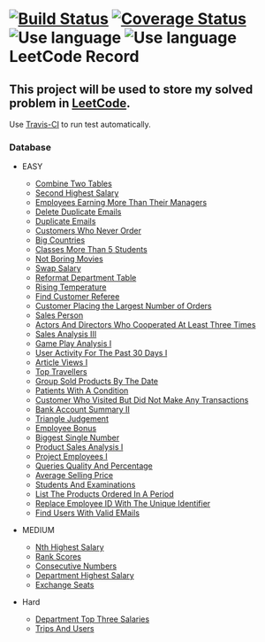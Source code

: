 [![Build Status](https://travis-ci.org/liuliuOD/LeetCode.svg?branch=master)](https://travis-ci.org/liuliuOD/LeetCode) [![Coverage Status](https://coveralls.io/repos/github/liuliuOD/LeetCode/badge.svg?branch=master)](https://coveralls.io/github/liuliuOD/LeetCode?branch=master)  
![Use language](https://img.shields.io/badge/language-PHP-%238a93bc) ![Use language](https://img.shields.io/badge/language-MySQL-%23e89533)  
LeetCode Record
===
This project will be used to store my solved problem in [LeetCode](https://leetcode.com).
---
Use [Travis-CI](https://travis-ci.org) to run test automatically.

### Database
- EASY
    - [Combine Two Tables](Databases/Easy/CombineTwoTables.md)
    - [Second Highest Salary](Databases/Easy/SecondHighestSalary.md)
    - [Employees Earning More Than Their Managers](Databases/Easy/EmployeesEarningMoreThanTheirManagers.md)
    - [Delete Duplicate Emails](Databases/Easy/DeleteDuplicateEmails.md)
    - [Duplicate Emails](Databases/Easy/DuplicateEmails.md)
    - [Customers Who Never Order](Databases/Easy/CustomersWhoNeverOrder.md)
    - [Big Countries](Databases/Easy/BigCountries.md)
    - [Classes More Than 5 Students](Databases/Easy/ClassesMoreThan5Students.md)
    - [Not Boring Movies](Databases/Easy/NotBoringMovies.md)
    - [Swap Salary](Databases/Easy/SwapSalary.md)
    - [Reformat Department Table](Databases/Easy/ReformatDepartmentTable.md)
    - [Rising Temperature](Databases/Easy/RisingTemperature.md)
    - [Find Customer Referee](Databases/Easy/FindCustomerReferee.md)
    - [Customer Placing the Largest Number of Orders](Databases/Easy/CustomerPlacingTheLargestNumberOfOrders.md)
    - [Sales Person](Databases/Easy/SalesPerson.md)
    - [Actors And Directors Who Cooperated At Least Three Times](Databases/Easy/ActorsAndDirectorsWhoCooperatedAtLeastThreeTimes.md)
    - [Sales Analysis III](Databases/Easy/SalesAnalysisIII.md)
    - [Game Play Analysis I](Databases/Easy/GamePlayAnalysisI.md)
    - [User Activity For The Past 30 Days I](Databases/Easy/UserActivityForThePast30DaysI.md)
    - [Article Views I](Databases/Easy/ArticleViewsI.md)
    - [Top Travellers](Databases/Easy/TopTravellers.md)
    - [Group Sold Products By The Date](Databases/Easy/GroupSoldProductsByTheDate.md)
    - [Patients With A Condition](Databases/Easy/PatientsWithACondition.md)
    - [Customer Who Visited But Did Not Make Any Transactions](Databases/Easy/CustomerWhoVisitedButDidNotMakeAnyTransactions.md)
    - [Bank Account Summary II](Databases/Easy/BankAccountSummaryII.md)
    - [Triangle Judgement](Databases/Easy/TriangleJudgement.md)
    - [Employee Bonus](Databases/Easy/EmployeeBonus.md)
    - [Biggest Single Number](Databases/Easy/BiggestSingleNumber.md)
    - [Product Sales Analysis I](Databases/Easy/ProductSalesAnalysisI.md)
    - [Project Employees I](Databases/Easy/ProjectEmployeesI.md)
    - [Queries Quality And Percentage](Databases/Easy/QueriesQualityAndPercentage.md)
    - [Average Selling Price](Databases/Easy/AverageSellingPrice.md)
    - [Students And Examinations](Databases/Easy/StudentsAndExaminations.md)
    - [List The Products Ordered In A Period](Databases/Easy/ListTheProductsOrderedInAPeriod.md)
    - [Replace Employee ID With The Unique Identifier](Databases/Easy/ReplaceEmployeeIDWithTheUniqueIdentifier.md)
    - [Find Users With Valid EMails](Databases/Easy/FindUsersWithValidEMails.md)

- MEDIUM
    - [Nth Highest Salary](Databases/Medium/NthHighestSalary.md)
    - [Rank Scores](Databases/Medium/RankScores.md)
    - [Consecutive Numbers](Databases/Medium/ConsecutiveNumbers.md)
    - [Department Highest Salary](Databases/Medium/DepartmentHighestSalary.md)
    - [Exchange Seats](Databases/Medium/ExchangeSeats.md)

- Hard
    - [Department Top Three Salaries](Databases/Hard/DepartmentTopThreeSalaries.md)
    - [Trips And Users](Databases/Hard/TripsAndUsers.md)
